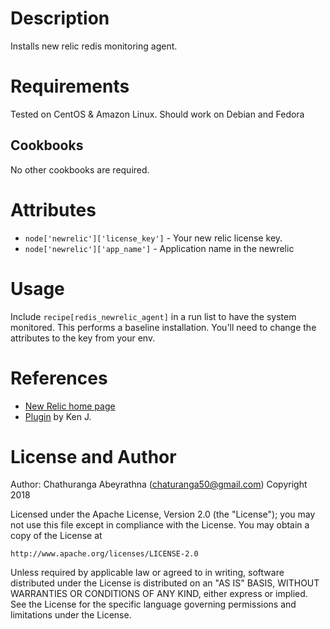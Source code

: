 Description
===========

Installs new relic redis monitoring agent.

Requirements
============

Tested on CentOS & Amazon Linux. Should work on Debian and Fedora

Cookbooks
---------

No other cookbooks are required.

Attributes
==========

* `node['newrelic']['license_key']` - Your new relic license key. 
* `node['newrelic']['app_name']` - Application name in the newrelic

Usage
=====

Include `recipe[redis_newrelic_agent]` in a run list to have the system monitored. This performs a baseline installation. You'll need to change the attributes to the key from your env.

References
==========

* [New Relic home page](http://newrelic.com/)
* [Plugin](https://github.com/kenjij/newrelic_redis_plugin) by Ken J.

License and Author
==================

Author: Chathuranga Abeyrathna (<chaturanga50@gmail.com>)
Copyright 2018

Licensed under the Apache License, Version 2.0 (the "License");
you may not use this file except in compliance with the License.
You may obtain a copy of the License at

    http://www.apache.org/licenses/LICENSE-2.0

Unless required by applicable law or agreed to in writing, software
distributed under the License is distributed on an "AS IS" BASIS,
WITHOUT WARRANTIES OR CONDITIONS OF ANY KIND, either express or implied.
See the License for the specific language governing permissions and
limitations under the License.
